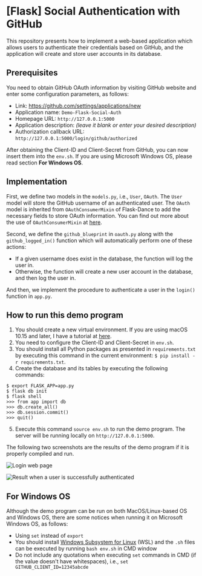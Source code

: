 # [Flask] Social Authentication with GitHub

This repository presents how to implement a web-based application which allows users to authenticate their credentials based on GitHub, and the application will create and store user accounts in its database.


## Prerequisites

You need to obtain GitHub OAuth information by visiting GitHub website and enter some configuration parameters, as follows:

 - Link: https://github.com/settings/applications/new
 - Application name: `Demo-Flask-Social-Auth`
 - Homepage URL: `http://127.0.0.1:5000`
 - Application description: *(leave it blank or enter your desired description)*
 - Authorization callback URL: `http://127.0.0.1:5000/login/github/authorized`

After obtaining the Client-ID and Client-Secret from GitHub, you can now insert them into the `env.sh`. If you are using Microsoft Windows OS, please read section **For Windows OS**.


## Implementation

First, we define two models in the `models.py`, i.e., `User`, `OAuth`. The `User` model will store the GitHub username of an authenticated user. The `OAuth` model is inherited from `OAuthConsumerMixin` of Flask-Dance to add the necessary fields to store OAuth information. You can find out more about the use of `OAuthConsumerMixin` at [here](https://flask-dance.readthedocs.io/en/v1.2.0/backends.html).

Second, we define the `github_blueprint` in `oauth.py` along with the `github_logged_in()` function which will automatically perform one of these actions:

 - If a given username does exist in the database, the function will log the user in.
 - Otherwise, the function will create a new user account in the database, and then log the user in.

And then, we implement the procedure to authenticate a user in the `login()` function in `app.py`.


## How to run this demo program

 1. You should create a new virtual environment. If you are using macOS 10.15 and later, I have a tutorial at [here](https://gist.github.com/duonghuuphuc/7939cfbf82d9664274d299fff3d4c205).
 2. You need to configure the Client-ID and Client-Secret in `env.sh`.
 3. You should install all Python packages as presented in `requirements.txt` by executing this command in the current environment: `$ pip install -r requirements.txt`.
 4. Create the database and its tables by executing the following commands:
```
$ export FLASK_APP=app.py
$ flask db init
$ flask shell
>>> from app import db
>>> db.create_all()
>>> db.session.commit()
>>> quit()
```
 5. Execute this command `source env.sh` to run the demo program. The server will be running locally on `http://127.0.0.1:5000`.

The following two screenshots are the results of the demo program if it is properly compiled and run.

![Login web page](https://www.dhpit.com/img/flask-social-auth-github-20220609-a.png)

![Result when a user is successfully authenticated](https://www.dhpit.com/img/flask-social-auth-github-20220609-b.png)


## For Windows OS

Although the demo program can be run on both MacOS/Linux-based OS and Windows OS, there are some notices when running it on Microsoft Windows OS, as follows:

- Using `set` instead of `export`
- You should install [Windows Subsystem for Linux](https://learn.microsoft.com/en-us/windows/wsl/install) (WSL) and the `.sh` files can be executed by running `bash env.sh` in CMD window
- Do not include any quotations when executing `set` commands in CMD (if the value doesn't have whitespaces), i.e., `set GITHUB_CLIENT_ID=12345abcde`
